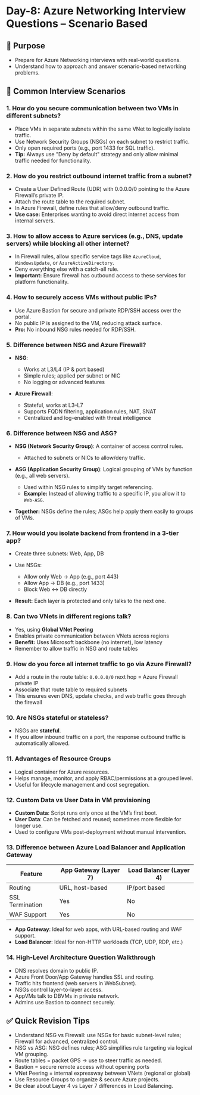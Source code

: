 # Day-8: Azure Networking Interview Questions – Scenario Based

## 🎯 Purpose

* Prepare for Azure Networking interviews with real-world questions.
* Understand how to approach and answer scenario-based networking problems.

## 📌 Common Interview Scenarios

### 1. **How do you secure communication between two VMs in different subnets?**

* Place VMs in separate subnets within the same VNet to logically isolate traffic.
* Use Network Security Groups (NSGs) on each subnet to restrict traffic.
* Only open required ports (e.g., port 1433 for SQL traffic).
* **Tip:** Always use "Deny by default" strategy and only allow minimal traffic needed for functionality.

### 2. **How do you restrict outbound internet traffic from a subnet?**

* Create a User Defined Route (UDR) with 0.0.0.0/0 pointing to the Azure Firewall’s private IP.
* Attach the route table to the required subnet.
* In Azure Firewall, define rules that allow/deny outbound traffic.
* **Use case:** Enterprises wanting to avoid direct internet access from internal servers.

### 3. **How to allow access to Azure services (e.g., DNS, update servers) while blocking all other internet?**

* In Firewall rules, allow specific service tags like `AzureCloud`, `WindowsUpdate`, or `AzureActiveDirectory`.
* Deny everything else with a catch-all rule.
* **Important:** Ensure firewall has outbound access to these services for platform functionality.

### 4. **How to securely access VMs without public IPs?**

* Use Azure Bastion for secure and private RDP/SSH access over the portal.
* No public IP is assigned to the VM, reducing attack surface.
* **Pro:** No inbound NSG rules needed for RDP/SSH.

### 5. **Difference between NSG and Azure Firewall?**

* **NSG**:

  * Works at L3/L4 (IP & port based)
  * Simple rules; applied per subnet or NIC
  * No logging or advanced features
* **Azure Firewall**:

  * Stateful, works at L3–L7
  * Supports FQDN filtering, application rules, NAT, SNAT
  * Centralized and log-enabled with threat intelligence

### 6. **Difference between NSG and ASG?**

* **NSG (Network Security Group)**: A container of access control rules.

  * Attached to subnets or NICs to allow/deny traffic.
* **ASG (Application Security Group)**: Logical grouping of VMs by function (e.g., all web servers).

  * Used within NSG rules to simplify target referencing.
  * **Example:** Instead of allowing traffic to a specific IP, you allow it to `Web-ASG`.
* **Together:** NSGs define the rules; ASGs help apply them easily to groups of VMs.

### 7. **How would you isolate backend from frontend in a 3-tier app?**

* Create three subnets: Web, App, DB
* Use NSGs:

  * Allow only Web → App (e.g., port 443)
  * Allow App → DB (e.g., port 1433)
  * Block Web ↔ DB directly
* **Result:** Each layer is protected and only talks to the next one.

### 8. **Can two VNets in different regions talk?**

* Yes, using **Global VNet Peering**
* Enables private communication between VNets across regions
* **Benefit:** Uses Microsoft backbone (no internet), low latency
* Remember to allow traffic in NSG and route tables

### 9. **How do you force all internet traffic to go via Azure Firewall?**

* Add a route in the route table: `0.0.0.0/0` next hop = Azure Firewall private IP
* Associate that route table to required subnets
* This ensures even DNS, update checks, and web traffic goes through the firewall

### 10. **Are NSGs stateful or stateless?**

* NSGs are **stateful**.
* If you allow inbound traffic on a port, the response outbound traffic is automatically allowed.

### 11. **Advantages of Resource Groups**

* Logical container for Azure resources.
* Helps manage, monitor, and apply RBAC/permissions at a grouped level.
* Useful for lifecycle management and cost segregation.

### 12. **Custom Data vs User Data in VM provisioning**

* **Custom Data**: Script runs only once at the VM’s first boot.
* **User Data**: Can be fetched and reused; sometimes more flexible for longer use.
* Used to configure VMs post-deployment without manual intervention.

### 13. **Difference between Azure Load Balancer and Application Gateway**

| Feature         | App Gateway (Layer 7) | Load Balancer (Layer 4) |
| --------------- | --------------------- | ----------------------- |
| Routing         | URL, host-based       | IP/port based           |
| SSL Termination | Yes                   | No                      |
| WAF Support     | Yes                   | No                      |

* **App Gateway**: Ideal for web apps, with URL-based routing and WAF support.
* **Load Balancer**: Ideal for non-HTTP workloads (TCP, UDP, RDP, etc.)

### 14. **High-Level Architecture Question Walkthrough**

* DNS resolves domain to public IP.
* Azure Front Door/App Gateway handles SSL and routing.
* Traffic hits frontend (web servers in WebSubnet).
* NSGs control layer-to-layer access.
* AppVMs talk to DBVMs in private network.
* Admins use Bastion to connect securely.

## ✅ Quick Revision Tips

* Understand NSG vs Firewall: use NSGs for basic subnet-level rules; Firewall for advanced, centralized control.
* NSG vs ASG: NSG defines rules; ASG simplifies rule targeting via logical VM grouping.
* Route tables = packet GPS → use to steer traffic as needed.
* Bastion = secure remote access without opening ports
* VNet Peering = internal expressway between VNets (regional or global)
* Use Resource Groups to organize & secure Azure projects.
* Be clear about Layer 4 vs Layer 7 differences in Load Balancing.
